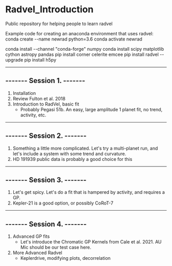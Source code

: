 # Radvel_Introduction
Public repository for helping people to learn radvel

Example code for creating an anaconda environment that uses radvel:
  conda create --name newrad python=3.6
  conda activate newrad

  conda install --channel "conda-forge" numpy
  conda install scipy matplotlib cython astropy pandas
  pip install corner celerite emcee
  pip install radvel --upgrade
  pip install h5py

-------------------------------
-------   Session 1.    -------
-------------------------------

1) Installation
2) Review Fulton et al. 2018
3) Introduction to RadVel, basic fit
    - Probably Pegasi 51b. An easy, large amplitude 1 planet fit, no trend, activity, etc.


-------------------------------
-------   Session 2.    -------
-------------------------------

1) Something a little more complicated. Let's try a multi-planet run, and let's include a system with some trend and curvature.
2) HD 191939 public data is probably a good choice for this



-------------------------------
-------   Session 3.    -------
-------------------------------

1) Let's get spicy. Let's do a fit that is hampered by activity, and requires a GP.
2) Kepler-21 is a good option, or possibly CoRoT-7


-------------------------------
-------   Session 4.    -------
-------------------------------

1) Advanced GP fits
    - Let's introduce the Chromatic GP Kernels from Cale et al. 2021. AU Mic should be our test case here.
2) More Advanced Radvel
    - Keplerdrive, modifying plots, decorrelation
